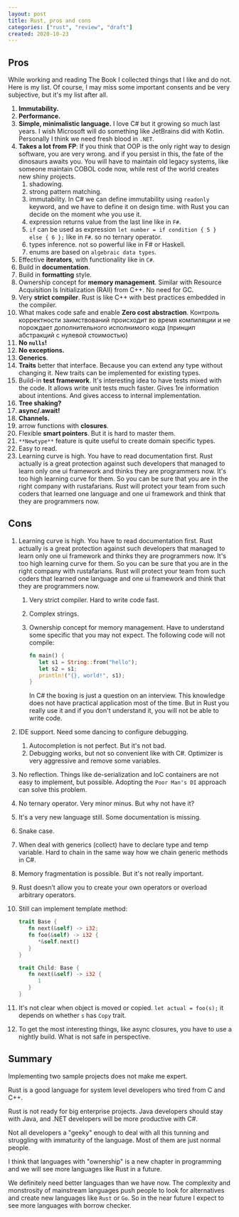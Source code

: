 ```yaml
---
layout: post
title: Rust, pros and cons
categories: ["rust", "review", "draft"]
created: 2020-10-23
---
```


## Pros

While working and reading The Book I collected things that I like and do not.
Here is my list. Of course, I may miss some important consents and be very subjective, but it's my list after all.

1. **Immutability.**
1. **Performance.**
1. **Simple, minimalistic language.** I love C# but it growing so much last years. I wish Microsoft will do something like JetBrains did with Kotlin. Personally I think we need fresh blood in `.NET`.
1. **Takes a lot from FP**: If you think that OOP is the only right way to design software, you are very wrong. and if you persist in this, the fate of the dinosaurs awaits you. You will have to maintain old legacy systems, like someone maintain COBOL code now, while rest of the world creates new shiny projects.
   1. shadowing.
   1. strong pattern matching.
   1. immutability. In C# we can define immutability using `readonly` keyword, and we have to define it on design time. with Rust you can decide on the moment whe you use it.
   1. expression returns value from the last line like in `F#`.
   1. `if` can be used as expression `let number = if condition { 5 } else { 6 };` like in `F#`. so no ternary operator.
   1. types inference. not so powerful like in F# or Haskell.
   1. enums are based on `algebraic data types`.
1. Effective **iterators**, with functionality  like in `C#`.
1. Build in **documentation**.
1. Build in **formatting** style.
1. Ownership concept for **memory management**. Similar with Resource Acquisition Is Initialization (RAII) from C++. No need for GC.
1. Very **strict compiler**. Rust is like C++ with best practices embedded in the compiler.
1. What makes code safe and enable **Zero cost abstraction**. Контроль корректности заимствований происходит во время компиляции и не порождает дополнительного исполнимого кода (принцип абстракций с нулевой стоимостью)
1. **No `nulls`!**
1. **No exceptions.**
1. **Generics**.
1. **Traits** better that interface. Because you can extend any type without changing it. New traits can be implemented for existing types.
1. Build-in **test framework**. It's interesting idea to have tests mixed with the code. It allows write unit tests much faster. Gives 1re information about intentions. And gives access to internal implementation.
1. **Tree shaking?**
1. **async/.await!**
1. **Channels.**
1. arrow functions with **closures**.
1. Flexible **smart pointers**. But it is hard to master them.
1. `**Newtype**` feature is quite useful to create domain specific types.
1. Easy to read.
1. Learning curve is high. You have to read documentation first. Rust actually is a great protection against such developers that managed to learn only one ui framework and thinks they are programmers now. It's too high learning curve for them. So you can be sure that you are in the right company with rustafarians. Rust will protect your team from such coders that learned one language and one ui framework and think that they are programmers now.

## Cons

1. Learning curve is high. You have to read documentation first. Rust actually is a great protection against such developers that managed to learn only one ui framework and thinks they are programmers now. It's too high learning curve for them. So you can be sure that you are in the right company with rustafarians. Rust will protect your team from such coders that learned one language and one ui framework and think that they are programmers now.
   1. Very strict compiler. Hard to write code fast.
   2. Complex strings.
   3. Ownership concept for memory management. Have to understand some specific that you may not expect. The following code will not compile:

      ``` rust
      fn main() {
         let s1 = String::from("hello");
         let s2 = s1;
         println!("{}, world!", s1);
      }
      ```

      In C# the boxing is just a question on an interview.
      This knowledge does not have practical application most of the time.
      But in Rust you really use it and if you don't understand it, you will not be able to write code.

1. IDE support. Need some dancing to configure debugging.
   1. Autocompletion is not perfect. But it's not bad.
   1. Debugging works, but not so convenient like with C#. Optimizer is very aggressive and remove some variables.
1. No reflection. Things like de-serialization and IoC containers are not easy to implement, but possible. Adopting the `Poor Man's DI` approach can solve this problem.
1. No ternary operator. Very minor minus. But why not have it?
1. It's a very new language still. Some documentation is missing.
1. Snake case.
1. When deal with generics (collect) have to declare type and temp variable. Hard to chain in the same way how we chain generic methods in C#.
1. Memory fragmentation is possible. But it's not really important.
1. Rust doesn’t allow you to create your own operators or overload arbitrary operators.
1. Still can implement template method:

   ``` rust
   trait Base {
      fn next(&self) -> i32;
      fn foo(&self) -> i32 {
         *&self.next()
      }
   }

   trait Child: Base {
      fn next(&self) -> i32 {
         1
      }
   }
   ```

1. It's not clear when object is moved or copied. `let actual = foo(s);` it depends on whether `s` has `Copy` trait.
1. To get the most interesting things, like async closures, you have to use a nightly build. What is not safe in perspective.

## Summary

Implementing two sample projects does not make me expert.



Rust is a good language for system level developers who tired from C and C++.

Rust is not ready for big enterprise projects.
Java developers should stay with Java, and .NET developers will be more productive with C#.

Not all developers a "geeky" enough to deal with all this tunning and struggling with immaturity of the language.
Most of them are just normal people.

I think that languages with "ownership" is a new chapter in programming and we will see more languages like Rust in a future.

We definitely need better languages than we have now.
The complexity and monstrosity of mainstream languages push people to look for alternatives and create new languages like `Rust` or `Go`.
So in the near future I expect to see more languages with borrow checker.
